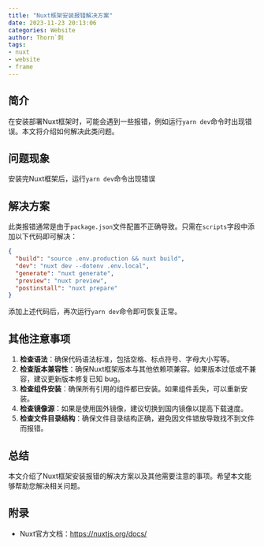 ```yaml
---
title: "Nuxt框架安装报错解决方案"
date: 2023-11-23 20:13:06
categories: Website
author: Thorn`刺
tags:
- nuxt
- website
- frame
---
```


## 简介

在安装部署Nuxt框架时，可能会遇到一些报错，例如运行`yarn dev`命令时出现错误。本文将介绍如何解决此类问题。

## 问题现象

安装完Nuxt框架后，运行`yarn dev`命令出现错误

## 解决方案

此类报错通常是由于`package.json`文件配置不正确导致。只需在`scripts`字段中添加以下代码即可解决：

```json
{
  "build": "source .env.production && nuxt build",
  "dev": "nuxt dev --dotenv .env.local",
  "generate": "nuxt generate",
  "preview": "nuxt preview",
  "postinstall": "nuxt prepare"
}
```

添加上述代码后，再次运行`yarn dev`命令即可恢复正常。

## 其他注意事项

1. **检查语法**：确保代码语法标准，包括空格、标点符号、字母大小写等。
2. **检查版本兼容性**：确保Nuxt框架版本与其他依赖项兼容。如果版本过低或不兼容，建议更新版本修复已知 bug。
3. **检查组件安装**：确保所有引用的组件都已安装。如果组件丢失，可以重新安装。
4. **检查镜像源**：如果是使用国外镜像，建议切换到国内镜像以提高下载速度。
5. **检查文件目录结构**：确保文件目录结构正确，避免因文件错放导致找不到文件而报错。

## 总结

本文介绍了Nuxt框架安装报错的解决方案以及其他需要注意的事项。希望本文能够帮助您解决相关问题。

## 附录

- Nuxt官方文档：https://nuxtjs.org/docs/
